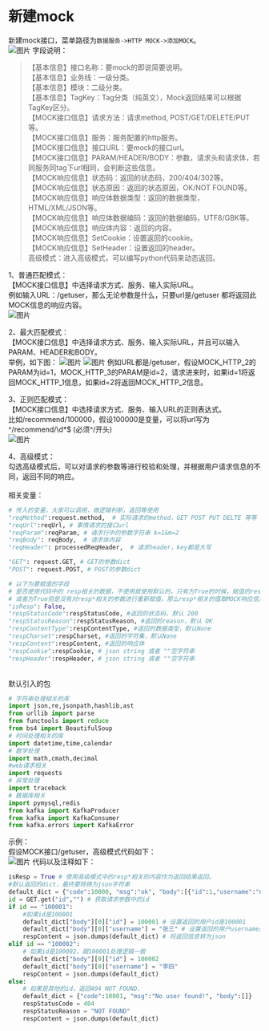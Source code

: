 # 新建mock

新建mock接口，菜单路径为```数据服务->HTTP MOCK->添加MOCK```。<br>
![图片](/image/MOCK添加页面.png)
字段说明：<br>
>【基本信息】接口名称：要mock的即说简要说明。<br>
>【基本信息】业务线：一级分类。<br>
>【基本信息】模块：二级分类。<br>
>【基本信息】TagKey：Tag分类（纯英文），Mock返回结果可以根据TagKey区分。<br>
>【MOCK接口信息】请求方法：请求method, POST/GET/DELETE/PUT等。<br>
>【MOCK接口信息】服务：服务配置的http服务。<br>
>【MOCK接口信息】接口URL：要mock的接口url。<br>
>【MOCK接口信息】PARAM/HEADER/BODY：参数，请求头和请求体，若同服务同tag下url相同，会判断这些信息。<br>
>【MOCK响应信息】状态码：返回的状态码，200/404/302等。<br>
>【MOCK响应信息】状态原因：返回的状态原因，OK/NOT FOUND等。<br>
>【MOCK响应信息】响应体数据类型：返回的数据类型，HTML/XML/JSON等。<br>
>【MOCK响应信息】响应体数据编码：返回的数据编码，UTF8/GBK等。<br>
>【MOCK响应信息】响应体内容：返回的内容。<br>
>【MOCK响应信息】SetCookie：设置返回的cookie。<br>
>【MOCK响应信息】SetHeader：设置返回的header。<br>
>高级模式：进入高级模式，可以编写python代码来动态返回。<br>

1、普通匹配模式：<br>
【MOCK接口信息】中选择请求方式、服务、输入实际URL。<br>
例如输入URL：/getuser，那么无论参数是什么，只要url是/getuser 都将返回此MOCK信息的响应内容。<br>
![图片](/image/MOCK普通模式.png)

2、最大匹配模式：<br>
【MOCK接口信息】中选择请求方式、服务、输入实际URL，并且可以输入PARAM、HEADER和BODY。<br>
举例，如下图：
![图片](/image/MOCK最大匹配1.png)
![图片](/image/MOCK最大匹配2.png)
例如URL都是/getuser，假设MOCK_HTTP_2的PARAM为id=1，MOCK_HTTP_3的PARAM是id=2，请求进来时，如果id=1将返回MOCK_HTTP_1信息，如果id=2将返回MOCK_HTTP_2信息。<br>

3、正则匹配模式：<br>
【MOCK接口信息】中选择请求方式、服务、输入URL的正则表达式。<br>
比如/recommend/100000，假设100000是变量，可以将url写为 ^/recommend/\d*$ (必须^/开头)<br>
![图片](/image/MOCK正则restful接口.png)

4、高级模式：<br>
勾选高级模式后，可以对请求的参数等进行校验和处理，并根据用户请求信息的不同，返回不同的响应。<br>
<br>
相关变量：<br>

```python
# 传入的变量，大家可以调用，做逻辑判断，返回等使用
"reqMethod":request.method,  # 实际请求的method，GET POST PUT DELTE 等等
"reqUrl":reqUrl, # 事情请求的接口url
"reqParam":reqParam, # 请求行中的参数字符串 k=1&m=2
"reqBody": reqBody,  # 请求体内容
"reqHeader": processedReqHeader,  # 请求header，key都是大写

"GET": request.GET, # GET的参数dict
"POST": request.POST, # POST的参数dict

# 以下为要赋值的字段
# 是否使用代码中的 resp相关的数据，不使用就使用默认的，只有为True的时候，赋值的resp相关的数据才会生效，如果isResp为False，
# 或者为True但是没有对resp*相关的参数进行重新赋值，那么resp*相关的值取MOCK响应信息中的值
"isResp": False,
"respStatusCode":respStatusCode, #返回的状态码，默认 200
"respStatusReason":respStatusReason, #返回的reason，默认 OK
"respContentType":respContentType, #返回的数据类型，默认None
"respCharset":respCharset, #返回的字符集，默认None
"respContent":respContent, #返回的响应体
"respCookie":respCookie, # json string 或者 ""空字符串
"respHeader":respHeader, # json string 或者 ""空字符串
```
<br>
默认引入的包<br>

```python
# 字符串处理相关的库
import json,re,jsonpath,hashlib,ast
from urllib import parse
from functools import reduce
from bs4 import BeautifulSoup
# 时间处理相关的库
import datetime,time,calendar
# 数学处理
import math,cmath,decimal
#web请求相关
import requests
# 异常处理
import traceback
# 数据库相关
import pymysql,redis
from kafka import KafkaProducer
from kafka import KafkaConsumer
from kafka.errors import KafkaError
```

示例：<br>
假设MOCK接口/getuser，高级模式代码如下：<br>
![图片](/image/MOCK高级模式代码.png)
代码以及注释如下：<br>

```python
isResp = True # 使用高级模式中的resp*相关的内容作为返回结果返回。
#默认返回的dict，最终要转换为json字符串
default_dict = {"code":10000, "msg":"ok", "body":[{"id":1,"username":"nobody"}]} 
id = GET.get("id","") # 获取请求参数中的id
if id == "100001":
    #如果id是100001
    default_dict["body"][0]["id"] = 100001 # 设置返回的用户id是100001
    default_dict["body"][0]["username"] = "张三" # 设置返回的用户username是张三
    respContent = json.dumps(default_dict) # 将返回信息转为json
elif id == "100002":
    # 如果id是100002，跟100001处理逻辑一致
    default_dict["body"][0]["id"] = 100002
    default_dict["body"][0]["username"] = "李四"
    respContent = json.dumps(default_dict)
else:
    # 如果是其他的id，返回404 NOT FOUND.
    default_dict = {"code":10001, "msg":"No user found!", "body":[]} 
    respStatusCode = 404
    respStatusReason = "NOT FOUND"
    respContent = json.dumps(default_dict)
```

